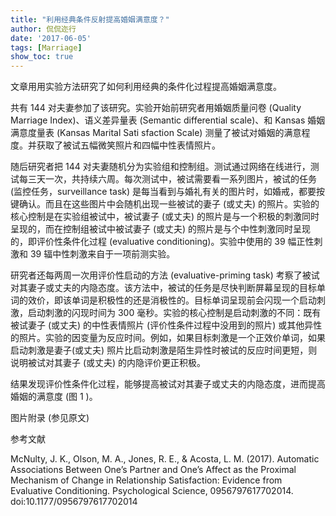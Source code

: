 ```yaml
---
title: "利用经典条件反射提高婚姻满意度？"
author: 侃侃迩行
date: '2017-06-05'
tags: [Marriage]
show_toc: true
---
```


文章用用实验方法研究了如何利用经典的条件化过程提高婚姻满意度。

共有 144 对夫妻参加了该研究。实验开始前研究者用婚姻质量问卷 (Quality Marriage Index)、语义差异量表 (Semantic differential scale)、和 Kansas 婚姻满意度量表 (Kansas Marital Sati sfaction Scale) 测量了被试对婚姻的满意程度。并获取了被试五幅微笑照片和四幅中性表情照片。

随后研究者把 144 对夫妻随机分为实验组和控制组。测试通过网络在线进行，测试每三天一次，共持续六周。每次测试中，被试需要看一系列图片，被试的任务 (监控任务，surveillance task) 是每当看到与婚礼有关的图片时，如婚戒，都要按键确认。而且在这些图片中会随机出现一些被试的妻子 (或丈夫) 的照片。实验的核心控制是在实验组被试中，被试妻子 (或丈夫) 的照片是与一个积极的刺激同时呈现的，而在控制组被试中被试妻子 (或丈夫) 的照片是与个中性刺激同时呈现的，即评价性条件化过程 (evaluative conditioning)。实验中使用的 39 幅正性刺激和 39 辐中性刺激来自于一项前测实验。

研究者还每两周一次用评价性启动的方法 (evaluative-priming task) 考察了被试对其妻子或丈夫的内隐态度。该方法中，被试的任务是尽快判断屏幕呈现的目标单词的效价，即该单词是积极性的还是消极性的。目标单词呈现前会闪现一个启动刺激，启动刺激的闪现时间为 300 毫秒。实验的核心控制是启动刺激的不同：既有被试妻子 (或丈夫) 的中性表情照片 (评价性条件过程中没用到的照片) 或其他异性的照片。实验的因变量为反应时间。例如，如果目标刺激是一个正效价单词，如果启动刺激是妻子(或丈夫) 照片比启动刺激是陌生异性时被试的反应时间更短，则说明被试对其妻子 (或丈夫) 的内隐评价更正积极。

结果发现评价性条件化过程，能够提高被试对其妻子或丈夫的内隐态度，进而提高婚姻的满意度 (图 1 )。

图片附录
(参见原文)

参考文献

McNulty, J. K., Olson, M. A., Jones, R. E., & Acosta, L. M. (2017). Automatic Associations Between One’s Partner and One’s Affect as the Proximal Mechanism of Change in Relationship Satisfaction: Evidence from Evaluative Conditioning. Psychological Science, 0956797617702014. doi:10.1177/0956797617702014
